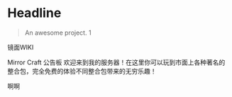 # Headline

> An awesome project.
> 1

镜面WIKI



Mirror Craft 公告板 
欢迎来到我的服务器！在这里你可以玩到市面上各种著名的整合包，完全免费的体验不同整合包带来的无穷乐趣！

啊啊